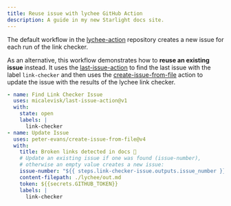 ```yaml
---
title: Reuse issue with lychee GitHub Action
description: A guide in my new Starlight docs site.
---
```


The default workflow in the
[lychee-action](https://github.com/lycheeverse/lychee-action/) repository
creates a new issue for each run of the link checker.

As an alternative, this workflow demonstrates how to **reuse an existing issue**
instead. It uses the
[last-issue-action](https://github.com/micalevisk/last-issue-action) to find the
last issue with the label `link-checker` and then uses the
[create-issue-from-file](https://github.com/peter-evans/create-issue-from-file)
action to update the issue with the results of the lychee link checker.

```yaml
- name: Find Link Checker Issue
  uses: micalevisk/last-issue-action@v1
  with:
    state: open
    labels: |
      link-checker
- name: Update Issue
  uses: peter-evans/create-issue-from-file@v4
  with:
    title: Broken links detected in docs 🔗
    # Update an existing issue if one was found (issue-number),
    # otherwise an empty value creates a new issue:
    issue-number: "${{ steps.link-checker-issue.outputs.issue_number }}"
    content-filepath: ./lychee/out.md
    token: ${{secrets.GITHUB_TOKEN}}
    labels: |
      link-checker
```
